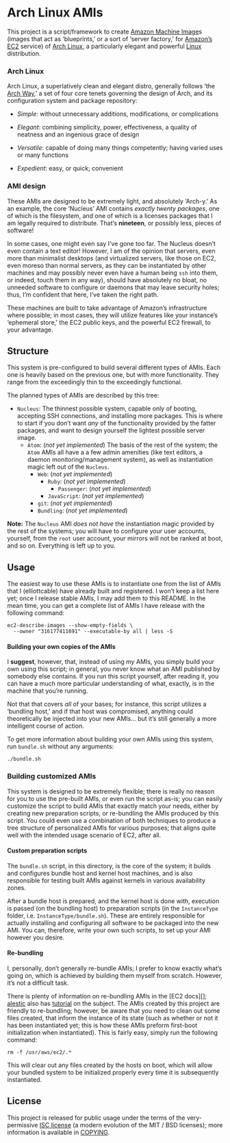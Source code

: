 Arch Linux AMIs
===============
This project is a script/framework to create [Amazon Machine Image][]s (images
that act as ‘blueprints,’ or a sort of ‘server factory,’ for [Amazon’s EC2][EC2]
service) of [Arch Linux][], a particularly elegant and powerful [Linux][]
distribution.

  [Amazon Machine Image]: <http://en.wikipedia.org/wiki/Amazon_Machine_Image>
    "Wikipedia on Amazon Machine Images"
  [EC2]: <http://aws.amazon.com/ec2/>
    "Amazon’s Elastic Compute Cloud service"
  [Arch Linux]: <http://wiki.archlinux.org/index.php/Arch_Linux>
    "The Arch Linux wiki"
  [Linux]: <http://en.wikipedia.org/wiki/Linux>
    "Wikipedia on the Linux kernel"

### Arch Linux
Arch Linux, a superlatively clean and elegant distro, generally follows ‘the
[Arch Way][],’ a set of four core tenets governing the design of Arch, and its
configuration system and package repository:

- *Simple*: without unnecessary additions, modifications, or complications
- *Elegant*: combining simplicity, power, effectiveness, a quality of neatness
  and an ingenious grace of design
- *Versatile*: capable of doing many things competently; having varied uses or
  many functions
- *Expedient*: easy, or quick; convenient

  [Arch Way]: <http://wiki.archlinux.org/index.php/The_Arch_Way_v2.0>
    "The Arch wiki on the Arch Way"

### AMI design
These AMIs are designed to be extremely light, and absolutely ‘Arch-y.’ As an
example, the core ‘Nucleus’ AMI contains *exactly twenty packages*, one of
which is the filesystem, and one of which is a licenses packages that I am
legally required to distribute. That’s **nineteen**, or possibly less, pieces
of software!

In some cases, one might even say I’ve gone too far. The Nucleus doesn’t even
contain a text editor! However, I am of the opinion that servers, even more
than minimalist desktops (and virtualized servers, like those on EC2, even
moreso than normal servers, as they can be instantiated by other machines and
may possibly never even have a human being `ssh` into them, or indeed, touch
them in any way), should have absolutely no bloat, no unneeded software to
configure or daemons that may leave security holes; thus, I’m confident that
here, I’ve taken the right path.

These machines are built to take advantage of Amazon’s infrastructure
where possible; in most cases, they will utilize features like your instance’s
‘ephemeral store,’ the EC2 public keys, and the powerful EC2 firewall, to your
advantage.

Structure
---------
This system is pre-configured to build several different types of AMIs. Each
one is heavily based on the previous one, but with more functionality. They
range from the exceedingly thin to the exceedingly functional.

The planned types of AMIs are described by this tree:

- `Nucleus`: The thinnest possible system, capable only of booting, accepting
  SSH connections, and installing more packages. This is where to start if you
  don’t want *any* of the functionality provided by the fatter packages, and
  want to design yourself the lightest possible server image.
  - `Atom`: (*not yet implemented*) The basis of the rest of the system; the
    `Atom` AMIs all have a a few admin amenities (like text editors, a daemon
    monitoring/management system), as well as instantiation magic left out of
    the `Nucleus`.
    - `Web`: (*not yet implemented*)
      - `Ruby`: (*not yet implemented*)
        - `Passenger`: (*not yet implemented*)
      - `JavaScript`: (*not yet implemented*)
    - `git`: (*not yet implemented*)
    - `Bundling`: (*not yet implemented*)

**Note:** The `Nucleus` AMI *does not have* the instantiation magic provided
by the rest of the systems; you will have to configure your user accounts,
yourself, from the `root` user account, your mirrors will not be ranked at
boot, and so on. Everything is left up to you.

Usage
-----
The easiest way to use these AMIs is to instantiate one from the list of AMIs
that I (elliottcable) have already built and registered. I won’t keep a list
here yet; once I release stable AMIs, I may add them to this README. In the
mean time, you can get a complete list of AMIs I have release with the
following command:

    ec2-describe-images --show-empty-fields \
      --owner "316177411691" --executable-by all | less -S

#### Building your own copies of the AMIs
I **suggest**, however, that, instead of using *my* AMIs, you simply build
your own using this script; in general, you never know what an AMI published
by somebody else contains. If you run this script yourself, after reading it,
you can have a much more particular understanding of what, exactly, is in the
machine that you’re running.

Not that that covers *all* of your bases; for instance, this script utilizes
a ‘bundling host,’ and if that host was compromised, anything could
theoretically be injected into your new AMIs… but it’s still generally a more
intelligent course of action.

To get more information about building your own AMIs using this system, run
`bundle.sh` without any arguments:

    ./bundle.sh

### Building customized AMIs
This system is designed to be extremely flexible; there is really no reason
for you to use the pre-built AMIs, or even run the script as-is; you can
easily customize the script to build AMIs that exactly match your needs,
either by creating new preparation scripts, or re-bundling the AMIs produced
by this script. You could even use a combination of both techniques to produce
a tree structure of personalized AMIs for various purposes; that aligns quite
well with the intended usage scenario of EC2, after all.

#### Custom preparation scripts
The `bundle.sh` script, in this directory, is the core of the system; it
builds and configures bundle host and kernel host machines, and is also
responsible for testing built AMIs against kernels in various availability
zones.

After a bundle host is prepared, and the kernel host is done with, execution
is passed (on the bundling host) to preparation scripts (in the `InstanceType`
folder, i.e. `InstanceType/bundle.sh`). These are entirely responsible for
actually installing and configuring all software to be packaged into the new
AMI. You can, therefore, write your own such scripts, to set up your AMI
however you desire.

#### Re-bundling
I, personally, don’t generally re-bundle AMIs; I prefer to know exactly what’s
going on, which is achieved by building them myself from scratch. However,
it’s not a difficult task.

There is plenty of information on re-bundling AMIs in the [EC2 docs][];
[alestic][] also has [tutorial][] on the subject. The AMIs created by this
project are friendly to re-bundling; however, be aware that you need to clean
out some files created, that inform the instance of its state (such as
whether or not it has been instantiated yet; this is how these AMIs preform
first-boot initialization when instantiated). This is fairly easy, simply run
the following command:

    rm -f /usr/aws/ec2/.*

This will clear out any files created by the hosts on boot, which will allow
your bundled system to be initialized properly every time it is subsequently
instantiated.

  [EC2 documentation]: <http://docs.amazonwebservices.com/AWSEC2/latest/DeveloperGuide/index.html?ami-from-existing-image.html>
    "Re-bundling instructions from EC2’s Developer Guide"
  [alestic]: <http://alestic.com/blog/>
    "An interesting blog on EC2"
  [tutorial]: <http://alestic.com/2009/06/ec2-ami-bundle>
    "alestic’s re-bundling tutorial"

License
-------
This project is released for public usage under the terms of the very-permissive [ISC license][] (a
modern evolution of the MIT / BSD licenses); more information is available in [COPYING][].

   [ISC license]: <http://choosealicense.com/licenses/isc/> "Information about the ISC license"
   [COPYING]: <./COPYING.text>
